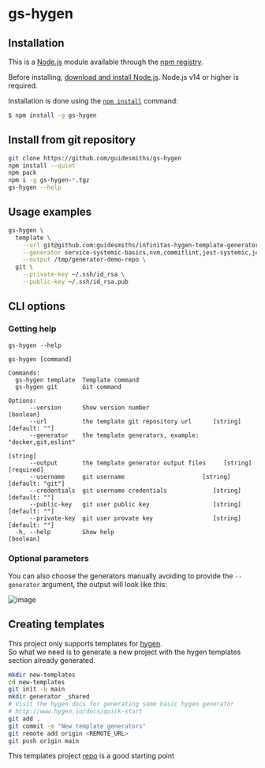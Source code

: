 # gs-hygen

## Installation

This is a [Node.js](https://nodejs.org/en/) module available through the
[npm registry](https://www.npmjs.com/).

Before installing, [download and install Node.js](https://nodejs.org/en/download/).
Node.js v14 or higher is required.

Installation is done using the
[`npm install`](https://docs.npmjs.com/getting-started/installing-npm-packages-locally) command:

```bash
$ npm install -g gs-hygen
```

## Install from git repository

```bash
git clone https://github.com/guidesmiths/gs-hygen
npm install --quiet
npm pack
npm i -g gs-hygen-*.tgz
gs-hygen --help
```

## Usage examples

```bash
gs-hygen \
  template \
    --url git@github.com:guidesmiths/infinitas-hygen-template-generators.git \
    --generator service-systemic-basics,nvm,commitlint,jest-systemic,jest-systemic-mock-bus \
    --output /tmp/generator-demo-repo \
  git \
    --private-key ~/.ssh/id_rsa \
    --public-key ~/.ssh/id_rsa.pub
```

## CLI options

### Getting help
```
gs-hygen --help
```
```
gs-hygen [command]

Commands:
  gs-hygen template  Template command
  gs-hygen git       Git command

Options:
      --version      Show version number                               [boolean]
      --url          the template git repository url      [string] [default: ""]
      --generator    the template generators, example: "docker,git,eslint"
                                                                        [string]
      --output       the template generator output files     [string] [required]
      --username     git username                      [string] [default: "git"]
      --credentials  git username credentials             [string] [default: ""]
      --public-key   git user public key                  [string] [default: ""]
      --private-key  git user provate key                 [string] [default: ""]
  -h, --help         Show help                                         [boolean]
```

### Optional parameters

You can also choose the generators manually avoiding to provide the `--generator` argument, the output will look like this:

![image](https://user-images.githubusercontent.com/16175933/145254497-bf6f27f6-62d9-4079-bb7e-a9865f356d11.png)


## Creating templates

This project only supports templates for <a href="https://www.npmjs.com/package/hygen">hygen</a>.
<br />
So what we need is to generate a new project with the hygen templates section already generated.

```bash
mkdir new-templates
cd new-templates
git init -b main
mkdir generator _shared
# Visit the hygen docs for generating some basic hygen generator
# http://www.hygen.io/docs/quick-start
git add .
git commit -m "New template generators"
git remote add origin <REMOTE_URL>
git push origin main
```

This templates project <a href="https://github.com/guidesmiths/infinitas-hygen-template-generators">repo</a> is a good starting point
